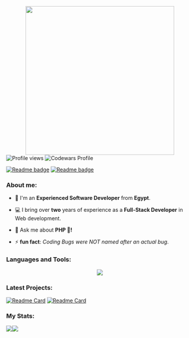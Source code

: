 <div style="text-align: center;"> 
  <a href="https://github.com/0xAlMo3geZ">
        <img width="400" src="https://readme-typing-svg.herokuapp.com?font=JetBrains+Mono&weight=600&size=30&duration=2500&color=6AA84F&width=535&lines=Hi..;I'm+Muhammad+(:;I+love+Coding+<3;WBU?;let's+Connect+<3" />
    </a>
</div>

<div algin="left">
        <img src="https://komarev.com/ghpvc/?username=0xAlMo3geZ&color=green" alt="Profile views" />
        <img src="https://www.codewars.com/users/0xAlMo3geZ/badges/micro" alt="Codewars Profile" />
</div>

[![Readme badge](https://img.shields.io/badge/Portfolio-6AA84F?style=for-the-badge&logo=About.me&logoColor=white)](https://my-portfolio-nine-nu-78.vercel.app/)
[![Readme badge](https://img.shields.io/badge/dynamic/json?style=for-the-badge&labelColor=black&color=%236AA84F&label=Solved&query=solvedOverTotal&url=https%3A%2F%2Fleetcode-badge.vercel.app%2Fapi%2Fusers%2F0xAlMo3geZ&logo=leetcode&logoColor=green)](https://leetcode.com/0xAlMo3geZ/)

<div>
  <h3 align="left">About me:</h3>

  - 👨 I'm an **Experienced Software Developer** from **Egypt**.

  - 💻 I bring over **two** years of experience as a **Full-Stack Developer** in Web development.

  - 💬 Ask me about **PHP 🐘!**

  - ⚡ **fun fact**: *Coding Bugs were NOT named after an actual bug*.
</div>

<div>
  <h3 align="left">Languages and Tools:</h3>
    <a href="https://github.com/0xAlMo3geZ">
        <p align="center">
            <img
                src="https://skillicons.dev/icons?i=html,css,js,tailwind,vue,php,laravel,mysql,git,linux,aws&perline=12" />
        </p>
    </a>
</div>

### Latest Projects: 

[![Readme Card](https://github-readme-stats.vercel.app/api/pin/?username=0xAlMo3geZ&repo=amazon-clone&theme=gotham&hide_border=true)](https://github.com/0xAlMo3geZ/amazon-clone)
[![Readme Card](https://github-readme-stats.vercel.app/api/pin/?username=0xAlMo3geZ&repo=larazillow&theme=gotham&hide_border=true)](https://github.com/0xAlMo3geZ/larazillow)

### My Stats:

<div align="left">
    <a href="https://github.com/0xAlMo3geZ">
        <img align="center" src="https://github-readme-streak-stats.herokuapp.com/?user=0xAlMo3geZ&theme=gotham&hide_border=true" /><img align="center" src="https://github-readme-stats.vercel.app/api?username=0xAlMo3geZ&theme=gotham&show_icons=true&hide_border=true&hide_rank=true" />
    </a>
</div>
